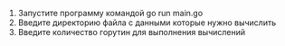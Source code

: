 1. Запустите программу командой go run main.go
2. Введите директорию файла с данными которые нужно вычислить
3. Введите количество горутин для выполнения вычислений
